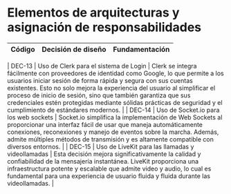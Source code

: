 # Elementos de arquitecturas y asignación de responsabilidades

| Código | Decisión de diseño                               | Fundamentación                                                                                                                                                                                                                                                                                                                                                                                                           |
| ------ | ------------------------------------------------ | ------------------------------------------------------------------------------------------------------------------------------------------------------------------------------------------------------------------------------------------------------------------------------------------------------------------------------------------------------------------------------------------------------------------------ |

| DEC-13 | Uso de Clerk para el sistema de Login            | Clerk se integra fácilmente con proveedores de identidad como Google, lo que permite a los usuarios iniciar sesión de forma rápida y segura con sus cuentas existentes. Esto no solo mejora la experiencia del usuario al simplificar el proceso de inicio de sesión, sino que también garantiza que sus credenciales estén protegidas mediante sólidas prácticas de seguridad y el cumplimiento de estándares modernos. |
| DEC-14 | Uso de Socket.io para los web sockets            | Socket.io simplifica la implementación de Web Sockets al proporcionar una interfaz fácil de usar que maneja automáticamente conexiones, reconexiones y manejo de eventos sobre la marcha. Además, admite múltiples métodos de transmisión y es altamente compatible con diversos entornos.                                                                                                                               |
| DEC-15 | Uso de LiveKit para las llamadas y videollamadas | Esta decisión mejora significativamente la calidad y confiabilidad de la mensajería instantánea. LiveKit proporciona una infraestructura potente y escalable que admite video y audio, lo cual es fundamental para una experiencia de usuario fluida y fluida durante las videollamadas.                                                                                                                                 |
